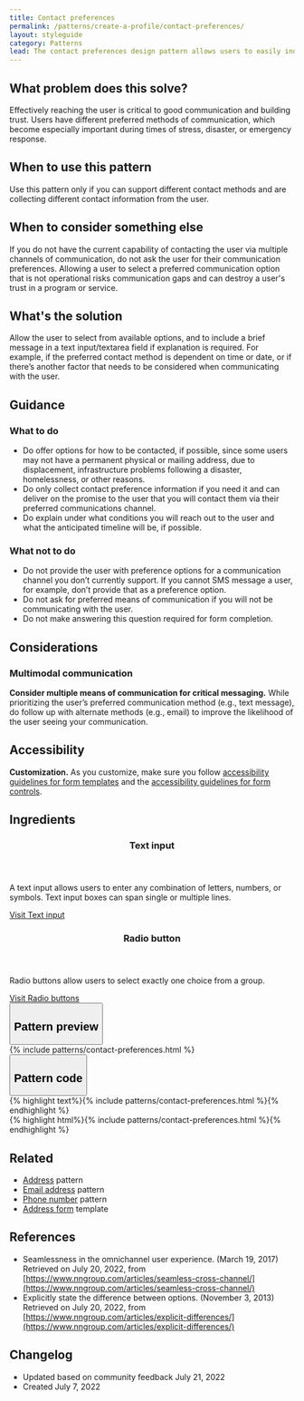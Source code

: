```yaml
---
title: Contact preferences
permalink: /patterns/create-a-profile/contact-preferences/
layout: styleguide
category: Patterns
lead: The contact preferences design pattern allows users to easily indicate how they would like to be contacted in the future. 
---
```


## What problem does this solve?
Effectively reaching the user is critical to good communication and building trust. Users have different preferred methods of communication, which become especially important during times of stress, disaster, or emergency response.

## When to use this pattern 
Use this pattern only if you can support different contact methods and are collecting different contact information from the user. 

## When to consider something else
If you do not have the current capability of contacting the user via multiple channels of communication, do not ask the user for their communication preferences. Allowing a user to select a preferred communication option that is not operational risks communication gaps and can destroy a user's trust in a program or service.

## What's the solution
Allow the user to select from available options, and to include a brief message in a text input/textarea field if explanation is required. For example, if the preferred contact method is dependent on time or date, or if there’s another factor that needs to be considered when communicating with the user.

## Guidance

<div class="grid-row grid-gap-3">
  <div class="tablet:grid-col-5">
    <div class="do-dont">
      <div class="do-dont__do">
      <h3 class="do-dont__heading">What to do</h3>
        <div class="do-dont__content">
          <ul>
            <li>Do offer options for how to be contacted, if possible, since some users may not have a permanent physical or mailing address, due to displacement, infrastructure problems following a disaster, homelessness, or other reasons.</li>
            <li>Do only collect contact preference information if you need it and can deliver on the promise to the user that you will contact them via their preferred communications channel.</li>
            <li>Do explain under what conditions you will reach out to the user and what the anticipated timeline will be, if possible.</li>
          </ul> 
        </div>
      </div>
    </div>
  </div>
  <div class="tablet:grid-col-5">
    <div class="do-dont__dont">
    <h3 class="do-dont__heading">What not to do</h3>
      <div class="do-dont__content">
          <ul>
            <li>Do not provide the user with preference options for a communication channel you don’t currently support. If you cannot SMS message a user, for example, don’t provide that as a preference option.</li>
            <li>Do not ask for preferred means of communication if you will not be communicating with the user.</li>
            <li>Do not make answering this question required for form completion.</li>
          </ul>
      </div>
    </div>
  </div>
</div>

## Considerations
### Multimodal communication
<strong>Consider multiple means of communication for critical messaging.</strong> While prioritizing the user’s preferred communication method (e.g., text message), do follow up with alternate methods (e.g., email) to improve the likelihood of the user seeing your communication.

## Accessibility 
<strong>Customization.</strong> As you customize, make sure you follow [accessibility guidelines for form templates](https://designsystem.digital.gov/templates/form-templates/) and the [accessibility guidelines for form controls](https://designsystem.digital.gov/components/form/).


## Ingredients

<div class="usa-card-group flex-row margin-top-2">
  <div
  class="usa-card site-component-card grid-col-4 tablet:grid-col-4 margin-bottom-2"
  role="region"
  aria-atomic="true"
  aria-label="Visit text input component"
  data-meta="Visit text input component">
    <div class="usa-card__container">
      <header class="usa-card__header">
        <h3 class="usa-card__heading font-lang-lg">Text input</h3>
      </header>
      <div class="usa-card__body font-lang-sm">
        <p>A text input allows users to enter any combination of letters, numbers, or symbols. Text input boxes can span single or multiple lines.</p>
        <a href="{{ site.baseurl }}/components/text-input/">Visit Text input</a>
      </div>
    </div>
  </div>
  <div
  class="usa-card site-component-card grid-col-4 tablet:grid-col-4 margin-bottom-2"
  role="region"
  aria-atomic="true"
  aria-label="Visit radio button component"
  data-meta="Visit Toggle">
    <div class="usa-card__container">
      <header class="usa-card__header">
        <h3 class="usa-card__heading font-lang-lg">Radio button</h3>
      </header>
      <div class="usa-card__body font-lang-sm">
        <p>Radio buttons allow users to select exactly one choice from a group.</p>
        <a href="{{ site.baseurl }}/components/radio-buttons/">Visit Radio buttons</a>
      </div>
    </div>
  </div>  
</div>

<div class="usa-accordion usa-accordion--bordered site-accordion-code site-component-preview">
  <button class="usa-accordion__button" aria-controls="accordion-preview" aria-expanded="true"><h2 id="pattern-preview">Pattern preview</h2></button>
  <div id="accordion-preview" class="usa-accordion__content">
    {% include patterns/contact-preferences.html %}
  </div>
</div>
<div class="usa-accordion usa-accordion--bordered site-accordion-code site-component-preview">
  <button class="usa-accordion__button" aria-controls="accordion-code" aria-expanded="false"><h2 id="pattern-code">Pattern code</h2></button>
  <div id="accordion-code" class="usa-accordion__content highlight-code">
    <div class="usa-sr-only">
     {% highlight text%}{% include patterns/contact-preferences.html %}{% endhighlight %}
    </div>
    {% highlight html%}{% include patterns/contact-preferences.html %}{% endhighlight %}
  </div>
</div>

## Related

- <a href="{{ site.baseurl }}/patterns/create-a-profile/address">Address</a> pattern
- <a href="{{ site.baseurl }}/patterns/create-a-profile/email-address">Email address</a> pattern
- <a href="{{ site.baseurl }}/patterns/create-a-profile/phone-number">Phone number</a> pattern
- <a href="{{ site.baseurl }}/templates/form-templates/address-form/">Address form</a> template

## References
- Seamlessness in the omnichannel user experience. (March 19, 2017) Retrieved on July 20, 2022, from [https://www.nngroup.com/articles/seamless-cross-channel/](https://www.nngroup.com/articles/seamless-cross-channel/)
- Explicitly state the difference between options. (November 3, 2013) Retrieved on July 20, 2022, from [https://www.nngroup.com/articles/explicit-differences/](https://www.nngroup.com/articles/explicit-differences/)


## Changelog
- Updated based on community feedback July 21, 2022
- Created July 7, 2022

